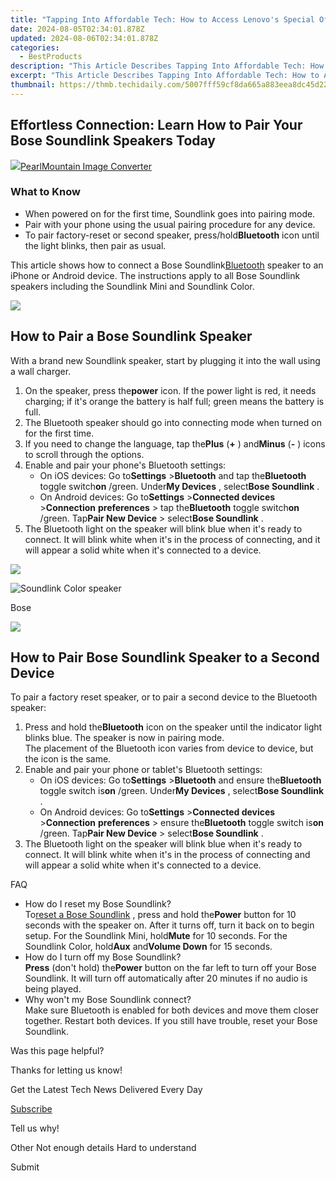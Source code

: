 ```yaml
---
title: "Tapping Into Affordable Tech: How to Access Lenovo's Special Offers for Learners"
date: 2024-08-05T02:34:01.878Z
updated: 2024-08-06T02:34:01.878Z
categories:
  - BestProducts
description: "This Article Describes Tapping Into Affordable Tech: How to Access Lenovo's Special Offers for Learners"
excerpt: "This Article Describes Tapping Into Affordable Tech: How to Access Lenovo's Special Offers for Learners"
thumbnail: https://thmb.techidaily.com/5007fff59cf8da665a883eea8dc45d22315969cbd33fb4e06b68ea12a4723f9e.jpg
---
```


## Effortless Connection: Learn How to Pair Your Bose Soundlink Speakers Today
<!-- affiliate ads begin -->
<a href="https://secure.2checkout.com/order/checkout.php?PRODS=4550420&QTY=1&AFFILIATE=108875&CART=1"><img src="https://www.pearlmountainsoft.com/n_img/product/pic/f_02.jpg" border="0">PearlMountain Image Converter</a>
<!-- affiliate ads end -->
### What to Know

* When powered on for the first time, Soundlink goes into pairing mode.
* Pair with your phone using the usual pairing procedure for any device.
* To pair factory-reset or second speaker, press/hold**Bluetooth** icon until the light blinks, then pair as usual.

 This article shows how to connect a Bose Soundlink[Bluetooth](https://www.lifewire.com/what-is-bluetooth-2377412) speaker to an iPhone or Android device. The instructions apply to all Bose Soundlink speakers including the Soundlink Mini and Soundlink Color.

<!-- affiliate ads begin -->
<a href="https://shop.systoolsgroup.com/affiliate.php?ACCOUNT=SYSTOOBY&AFFILIATE=108875&PATH=https%3A%2F%2Fwww.systoolsgroup.com%3FAFFILIATE%3D108875%26RESOURCE%3DSysTools%2BGmail%2BBackup"><img src="https://www.systoolsgroup.com/box/gmail-backup.png" border="0"></a>
<!-- affiliate ads end -->
## How to Pair a Bose Soundlink Speaker

 With a brand new Soundlink speaker, start by plugging it into the wall using a wall charger.

1. On the speaker, press the**power** icon. If the power light is red, it needs charging; if it's orange the battery is half full; green means the battery is full.
2. The Bluetooth speaker should go into connecting mode when turned on for the first time.
3. If you need to change the language, tap the**Plus** (**+** ) and**Minus** (**\-** ) icons to scroll through the options.
4. Enable and pair your phone's Bluetooth settings:  
   * On iOS devices: Go to**Settings** \>**Bluetooth** and tap the**Bluetooth** toggle switch**on** /green. Under**My Devices** , select**Bose Soundlink** .  
   * On Android devices: Go to**Settings** \>**Connected devices** \>**Connection** **preferences** \> tap the**Bluetooth** toggle switch**on** /green. Tap**Pair New Device** \> select**Bose Soundlink** .
5. The Bluetooth light on the speaker will blink blue when it's ready to connect. It will blink white when it's in the process of connecting, and it will appear a solid white when it's connected to a device.

<!-- affiliate ads begin -->
<a href="https://secure.2checkout.com/order/checkout.php?PRODS=35038891&QTY=1&AFFILIATE=108875&CART=1"><img src="https://www.dupinout.com/wp-content/uploads/2021/12/DupInOut-New-Duplicate-Scan-Tab.png" border="0"></a>
<!-- affiliate ads end -->
![Soundlink Color speaker](https://www.lifewire.com/thmb/E9i-xycz-Gl71kDD3IYuY3V8cp0=/1500x0/filters:no_upscale():max_bytes(150000):strip_icc():format(webp)/cq5dam.web.1280.1280-2-5c2a5e3046e0fb0001143c24.jpeg)

Bose

<!-- affiliate ads begin -->
<a href="https://secure.2checkout.com/order/checkout.php?PRODS=33729450&QTY=1&AFFILIATE=108875&CART=1"><img src="https://secure.avangate.com/images/merchant/7f687767ccf20fcea1c9dc4a5adc2326/Digisigner_banner_728_x_90_color_version.png" border="0"></a>
<!-- affiliate ads end -->
## How to Pair Bose Soundlink Speaker to a Second Device

 To pair a factory reset speaker, or to pair a second device to the Bluetooth speaker:

1. Press and hold the**Bluetooth** icon on the speaker until the indicator light blinks blue. The speaker is now in pairing mode.  
 The placement of the Bluetooth icon varies from device to device, but the icon is the same.
2. Enable and pair your phone or tablet's Bluetooth settings:  
   * On iOS devices: Go to**Settings** \>**Bluetooth** and ensure the**Bluetooth** toggle switch is**on** /green. Under**My Devices** , select**Bose Soundlink** .  
   * On Android devices: Go to**Settings** \>**Connected devices** \>**Connection** **preferences** \> ensure the**Bluetooth** toggle switch is**on** /green. Tap**Pair New Device** \> select**Bose Soundlink** .
3. The Bluetooth light on the speaker will blink blue when it's ready to connect. It will blink white when it's in the process of connecting and will appear a solid white when it's connected to a device.

 FAQ

* How do I reset my Bose Soundlink?  
 To[reset a Bose Soundlink](https://www.lifewire.com/reset-bose-soundlink-4582379) , press and hold the**Power** button for 10 seconds with the speaker on. After it turns off, turn it back on to begin setup. For the Soundlink Mini, hold**Mute** for 10 seconds. For the Soundlink Color, hold**Aux** and**Volume Down** for 15 seconds.
* How do I turn off my Bose Soundlink?  
**Press** (don't hold) the**Power** button on the far left to turn off your Bose Soundlink. It will turn off automatically after 20 minutes if no audio is being played.
* Why won't my Bose Soundlink connect?  
 Make sure Bluetooth is enabled for both devices and move them closer together. Restart both devices. If you still have trouble, reset your Bose Soundlink.

Was this page helpful?

Thanks for letting us know!

 Get the Latest Tech News Delivered Every Day

[Subscribe](https://www.lifewire.com/#)

Tell us why!

 Other  Not enough details  Hard to understand

 Submit

<ins class="adsbygoogle"
     style="display:block"
     data-ad-format="autorelaxed"
     data-ad-client="ca-pub-7571918770474297"
     data-ad-slot="1223367746"></ins>



<ins class="adsbygoogle"
     style="display:block"
     data-ad-client="ca-pub-7571918770474297"
     data-ad-slot="8358498916"
     data-ad-format="auto"
     data-full-width-responsive="true"></ins>
